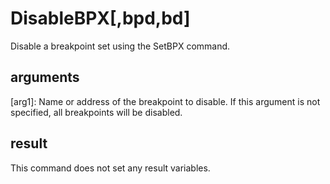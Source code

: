 # DisableBPX[,bpd,bd]

Disable a breakpoint set using the SetBPX command.

## arguments

[arg1]: Name or address of the breakpoint to disable. If this argument is not specified, all breakpoints will be disabled.

## result
This command does not set any result variables.
